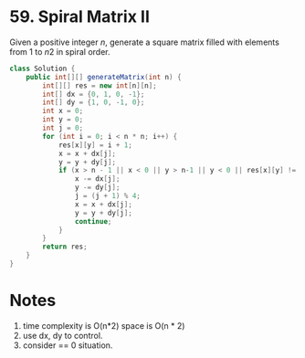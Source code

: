 # 59. Spiral Matrix II

Given a positive integer *n*, generate a square matrix filled with elements from 1 to *n*2 in spiral order.

```java
class Solution {
    public int[][] generateMatrix(int n) {
        int[][] res = new int[n][n];
        int[] dx = {0, 1, 0, -1};
        int[] dy = {1, 0, -1, 0};
        int x = 0;
        int y = 0;
        int j = 0;
        for (int i = 0; i < n * n; i++) {
            res[x][y] = i + 1;
            x = x + dx[j];
            y = y + dy[j];
            if (x > n - 1 || x < 0 || y > n-1 || y < 0 || res[x][y] != 0) {
                x -= dx[j];
                y -= dy[j];
                j = (j + 1) % 4;
                x = x + dx[j];
                y = y + dy[j];
                continue;
            }
        }
        return res;
    }
}
```

# Notes

1. time complexity is O(n*2) space is O(n * 2)
2. use dx, dy to control.
3. consider == 0 situation.